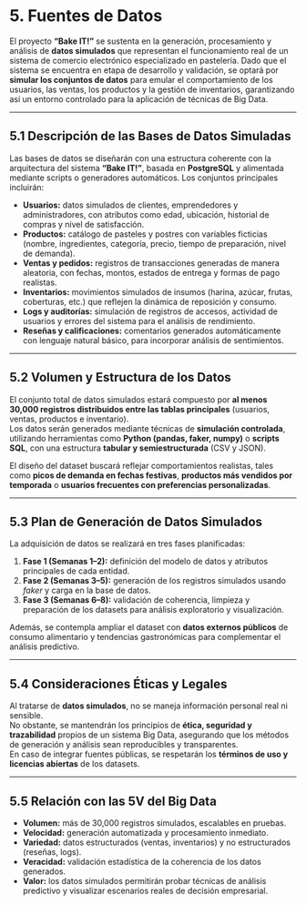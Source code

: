 # 5. Fuentes de Datos

El proyecto **“Bake IT!”** se sustenta en la generación, procesamiento y análisis de **datos simulados** que representan el funcionamiento real de un sistema de comercio electrónico especializado en pastelería. Dado que el sistema se encuentra en etapa de desarrollo y validación, se optará por **simular los conjuntos de datos** para emular el comportamiento de los usuarios, las ventas, los productos y la gestión de inventarios, garantizando así un entorno controlado para la aplicación de técnicas de Big Data.

---

## 5.1 Descripción de las Bases de Datos Simuladas

Las bases de datos se diseñarán con una estructura coherente con la arquitectura del sistema **“Bake IT!”**, basada en **PostgreSQL** y alimentada mediante scripts o generadores automáticos. Los conjuntos principales incluirán:

- **Usuarios:** datos simulados de clientes, emprendedores y administradores, con atributos como edad, ubicación, historial de compras y nivel de satisfacción.  
- **Productos:** catálogo de pasteles y postres con variables ficticias (nombre, ingredientes, categoría, precio, tiempo de preparación, nivel de demanda).  
- **Ventas y pedidos:** registros de transacciones generadas de manera aleatoria, con fechas, montos, estados de entrega y formas de pago realistas.  
- **Inventarios:** movimientos simulados de insumos (harina, azúcar, frutas, coberturas, etc.) que reflejen la dinámica de reposición y consumo.  
- **Logs y auditorías:** simulación de registros de accesos, actividad de usuarios y errores del sistema para el análisis de rendimiento.  
- **Reseñas y calificaciones:** comentarios generados automáticamente con lenguaje natural básico, para incorporar análisis de sentimientos.

---

## 5.2 Volumen y Estructura de los Datos

El conjunto total de datos simulados estará compuesto por **al menos 30,000 registros distribuidos entre las tablas principales** (usuarios, ventas, productos e inventario).  
Los datos serán generados mediante técnicas de **simulación controlada**, utilizando herramientas como **Python (pandas, faker, numpy)** o **scripts SQL**, con una estructura **tabular y semiestructurada** (CSV y JSON).  

El diseño del dataset buscará reflejar comportamientos realistas, tales como **picos de demanda en fechas festivas**, **productos más vendidos por temporada** o **usuarios frecuentes con preferencias personalizadas**.

---

## 5.3 Plan de Generación de Datos Simulados

La adquisición de datos se realizará en tres fases planificadas:

1. **Fase 1 (Semanas 1–2):** definición del modelo de datos y atributos principales de cada entidad.  
2. **Fase 2 (Semanas 3–5):** generación de los registros simulados usando *faker* y carga en la base de datos.  
3. **Fase 3 (Semanas 6–8):** validación de coherencia, limpieza y preparación de los datasets para análisis exploratorio y visualización.  

Además, se contempla ampliar el dataset con **datos externos públicos** de consumo alimentario y tendencias gastronómicas para complementar el análisis predictivo.

---

## 5.4 Consideraciones Éticas y Legales

Al tratarse de **datos simulados**, no se maneja información personal real ni sensible.  
No obstante, se mantendrán los principios de **ética, seguridad y trazabilidad** propios de un sistema Big Data, asegurando que los métodos de generación y análisis sean reproducibles y transparentes.  
En caso de integrar fuentes públicas, se respetarán los **términos de uso y licencias abiertas** de los datasets.

---

## 5.5 Relación con las 5V del Big Data

- **Volumen:** más de 30,000 registros simulados, escalables en pruebas.  
- **Velocidad:** generación automatizada y procesamiento inmediato.  
- **Variedad:** datos estructurados (ventas, inventarios) y no estructurados (reseñas, logs).  
- **Veracidad:** validación estadística de la coherencia de los datos generados.  
- **Valor:** los datos simulados permitirán probar técnicas de análisis predictivo y visualizar escenarios reales de decisión empresarial.
